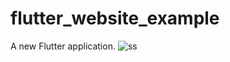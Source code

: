 # flutter_website_example

A new Flutter application.
![ss](https://user-images.githubusercontent.com/64318805/121815333-a0c2d200-cc7e-11eb-9566-66c7aab90c63.png)
